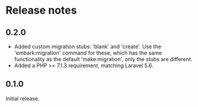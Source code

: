 # Release notes

## 0.2.0

* Added custom migration stubs: 'blank' and 'create'. Use the 'embark:migration' command for these, which has the same functionality as the default 'make:migration', only the stubs are different.
* Added a PHP >= 7.1.3 requirement, matching Laravel 5.6.

## 0.1.0

Initial release.
